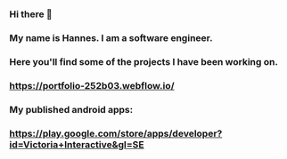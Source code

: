 ### Hi there 👋
### My name is Hannes. I am a software engineer.
### Here you'll find some of the projects I have been working on.
### https://portfolio-252b03.webflow.io/
### My published android apps:
### https://play.google.com/store/apps/developer?id=Victoria+Interactive&gl=SE
